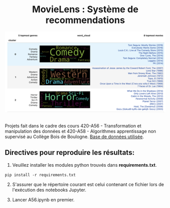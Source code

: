 <div align="center">
  <h1>MovieLens : Système de recommendations</h1>
  <img src="screenshot.png" width="700">
</div>

<br>

Projets fait dans le cadre des cours 420-A56 - Transformation et manipulation des données et 420-A58 - Algorithmes apprentissage non supervisé au Collège Bois de Boulogne. [Base de données utilisée](https://tinyurl.com/bdhmcfht).

## Directives pour reproduire les résultats:

1. Veuillez installer les modules python trouvés dans **requirements.txt**.

```console
pip install -r requirements.txt
```

2. S'assurer que le répertoire courant est celui contenant ce fichier lors de l'exécution des notebooks Jupyter.

3. Lancer A56.ipynb en premier.